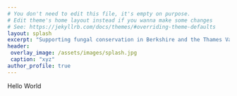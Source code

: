 ```yaml
---
# You don't need to edit this file, it's empty on purpose.
# Edit theme's home layout instead if you wanna make some changes
# See: https://jekyllrb.com/docs/themes/#overriding-theme-defaults
layout: splash
excerpt: "Supporting fungal conservation in Berkshire and the Thames Valley"
header:
 overlay_image: /assets/images/splash.jpg
 caption: "xyz"
author_profile: true
---
```

Hello World
